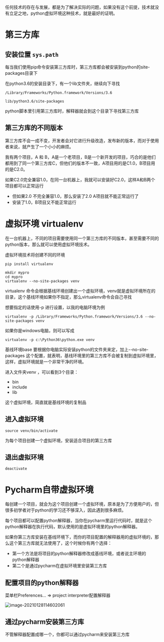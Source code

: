 任何技术的存在与发展，都是为了解决实际的问题，如果没有这个前提，技术就没有立足之地，python虚拟环境这种技术，就是最好的证明。



# 第三方库

## 安装位置 `sys.path`



每当我们使用pip命令安装第三方库时，第三方库都会被安装到python的site-packages目录下

在python3.6的安装目录下，有一个lib文件夹，继续向下寻找

```text
/Library/Frameworks/Python.framework/Versions/3.6

lib/python3.6/site-packages
```

python脚本里引用第三方库时，解释器就会到这个目录下寻找第三方库





## 第三方库的不同版本

第三方库不会一成不变，开发者会对它进行升级改造，发布新的版本，而对于使用者来说，就产生了一个小小的麻烦。

我有两个项目，A 和 B，A是一个老项目，B是一个新开发的项目，巧合的是他们都用到了同一个第三方库C，但他们的版本不一致，A项目用的是C1.0，B项目用的是C2.0。

如果C2.0完全兼容1.0，在同一台机器上，我就可以安装好C2.0，这样A和B两个项目都可以正常运行

- 但如果2.0 不完全兼容1.0，那么安装了2.0 A项目就不能正常运行了
- 安装了1.0，B项目又不能正常运行





# 虚拟环境 virtualenv

在一台机器上，不同的项目需要使用同一个第三方库的不同版本，甚至需要不同的python版本，那么就可以使用虚拟环境技术。

虚拟环境技术将创建不同的环境

```shell
pip install virtualenv

mkdir mypro
cd mypro
virtualenv --no-site-packages venv
```

virtualenv 命令会根据基线环境创建出一个虚拟环境，venv就是虚拟环境所在的目录，这个基线环境如果你不指定，那么virtualenv命令会自己寻找

想要指定的话使用-p 进行设置，以我的电脑环境为例

```text
virtualenv -p /Library/Frameworks/Python.framework/Versions/3.6 --no-site-packages venv
```



如果你是windows电脑，则可以写成

```text
virtualenv -p c:\Python36\python.exe venv
```



基线环境base 要根据你电脑实际安装python的文件夹来定，加上--no-site-packages 这个配置，就表明，基线环境里的第三方库不会被复制到虚拟环境里，这样，虚拟环境就是一个非常干净的环境。



进入文件夹venv ，可以看到3个目录：

- bin     
- include 
- lib



这个虚拟环境，简直就是基线环境的复制品



## 进入虚拟环境

```text
source venv/bin/activate
```

为每个项目创建一个虚拟环境，安装适合项目的第三方库



## 退出虚拟环境

```text
deactivate
```





# Pycharm自带虚拟环境

每创建一个项目，就会为这个项目创建一个虚拟环境，原本是为了方便用户的，但很多初学者对于python的学习还不够深入，因此遇到很多麻烦。

每个项目都可以配置python解释器，当你在pycharm里运行代码时，就是这个python解释器在执行代码，默认使用的是虚拟环境里的python解释器。



如果你第三方库安装在基线环境下，而你的项目配置的解释器用的虚拟环境的，那么这个第三方库就无法使用了，这个时候你有两个选择：

- 第一个方法是将项目的python解释器修改成基线环境，或者说主环境的python解释器
- 第二个是通过pycharm在虚拟环境里安装第三方库



## 配置项目的python解释器

菜单栏Preferences... => project interpreter配置解释器

![image-20210128114602061](https://cdn.jsdelivr.net/gh/DaiDuncan/PicUploader/img/20210128114602.png)



## 通过pycharm安装第三方库

不管解释器配置成哪一个，你都可以通过pycharm来安装第三方库



